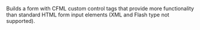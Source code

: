 Builds a form with CFML custom control tags that provide more functionality than standard
  HTML form input elements (XML and Flash type not supported).